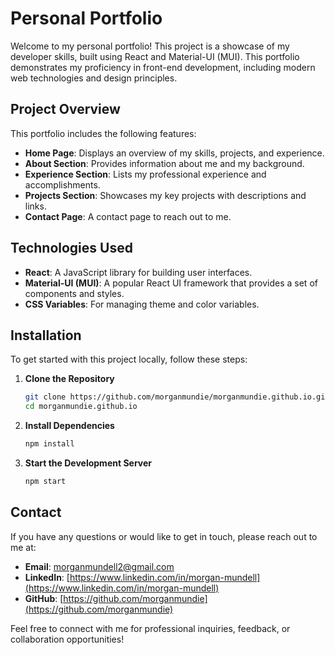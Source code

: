# Personal Portfolio

Welcome to my personal portfolio! This project is a showcase of my developer skills, built using React and Material-UI (MUI). This portfolio demonstrates my proficiency in front-end development, including modern web technologies and design principles.

## Project Overview

This portfolio includes the following features:
- **Home Page**: Displays an overview of my skills, projects, and experience.
- **About Section**: Provides information about me and my background.
- **Experience Section**: Lists my professional experience and accomplishments.
- **Projects Section**: Showcases my key projects with descriptions and links.
- **Contact Page**: A contact page to reach out to me.

## Technologies Used

- **React**: A JavaScript library for building user interfaces.
- **Material-UI (MUI)**: A popular React UI framework that provides a set of components and styles.
- **CSS Variables**: For managing theme and color variables.

## Installation

To get started with this project locally, follow these steps:

1. **Clone the Repository**

   ```bash
   git clone https://github.com/morganmundie/morganmundie.github.io.git
   cd morganmundie.github.io

2. **Install Dependencies**

   ```bash
   npm install

3. **Start the Development Server**

   ```bash
   npm start

## Contact

If you have any questions or would like to get in touch, please reach out to me at:

- **Email**: [morganmundell2@gmail.com](mailto:morganmundell2@gmail.com)
- **LinkedIn**: [https://www.linkedin.com/in/morgan-mundell](https://www.linkedin.com/in/morgan-mundell)
- **GitHub**: [https://github.com/morganmundie](https://github.com/morganmundie)

Feel free to connect with me for professional inquiries, feedback, or collaboration opportunities!


